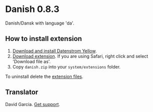 Danish 0.8.3
============
Danish/Dansk with language 'da'.

## How to install extension

1. [Download and install Datenstrom Yellow](https://github.com/datenstrom/yellow/).
2. [Download extension](https://github.com/datenstrom/yellow-extensions/raw/master/zip/danish.zip). If you are using Safari, right click and select 'Download file as'.
3. Copy `danish.zip` into your `system/extensions` folder.

To uninstall delete the [extension files](extension.ini).

## Translator

David Garcia. [Get support](https://developers.datenstrom.se/help/support).

